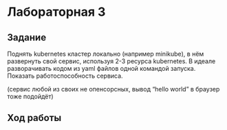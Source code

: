# Лабораторная 3

## Задание

Поднять kubernetes кластер локально (например minikube), в нём развернуть свой сервис, используя 2-3 ресурса kubernetes. В идеале разворачивать кодом из yaml файлов одной командой запуска. Показать работоспособность сервиса.

(сервис любой из своих не опенсорсных, вывод “hello world” в браузер тоже подойдёт)

## Ход работы

